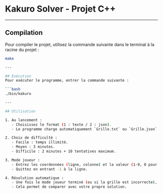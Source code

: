 # Kakuro Solver - Projet C++

---

## Compilation
Pour compiler le projet, utilisez la commande suivante dans le terminal à la racine du projet :

```bash
make

---

## Exécution
Pour exécuter le programme, entrer la commande suivante :

```bash
./bin/kakuro

---

## Utilisation

1. Au lancement :
   - Choisissez le format (1 : texte / 2 : json).
   - Le programme charge automatiquement `Grille.txt` ou `Grille.json`.

2. Choix de difficulté :
   - Facile : temps illimité.
   - Moyen : 3 minutes.
   - Difficile : 2 minutes + 10 tentatives maximum.

3. Mode joueur :
   - Entrez les coordonnées (ligne, colonne) et la valeur (1-9, 0 pour effacer).
   - Quittez en entrant -1 à la ligne.

4. Résolution automatique :
   - Une fois le mode joueur terminé (ou si la grille est incorrecte), le programme propose une solution correcte calculée automatiquement.
   - Cela permet de comparer avec votre propre solution.




